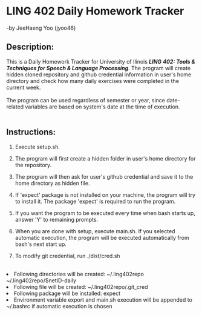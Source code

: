# LING 402 Daily Homework Tracker #
-by JeeHaeng Yoo (jyoo46)

## Description: ##
This is a Daily Homework Tracker for University of Ilinois <i><b>LING 402: Tools & Techniques for Speech & Language Processing</b></i>.
The program will create hidden cloned repository and github credential information in user's home directory and check how many daily exercises were completed in the current week. <br />
<br />
The program can be used regardless of semester or year, since date-related variables are based on system's date at the time of execution. <br />
</br>

## Instructions: ##
1. Execute setup.sh.<br />

2. The program will first create a hidden folder in user's home directory for the repository.<br />

3. The program will then ask for user's github credential and save it to the home directory as hidden file.<br />

4. If 'expect' package is not installed on your machine, the program will try to install it. The package 'expect' is required to run the program.<br />

5. If you want the program to be executed every time when bash starts up, answer 'Y' to remaining prompts.<br />

6. When you are done with setup, execute main.sh. If you selected automatic execution, the program will be executed automatically from bash's next start up.<br />

7. To modify git credential, run ./dist/cred.sh<br />
<br />

<li>Following directories will be created: ~/.ling402repo ~/.ling402repo/$netID-daily</li>
<li>Following file will be created: ~/.ling402repo/.git_cred</li>
<li>Following package will be installed: expect</li>
<li>Environment variable export and main.sh execution will be appended to ~/.bashrc if automatic execution is chosen</li>
